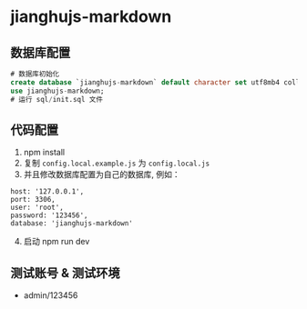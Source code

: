 # jianghujs-markdown

## 数据库配置

```sql
# 数据库初始化
create database `jianghujs-markdown` default character set utf8mb4 collate utf8mb4_bin;
use jianghujs-markdown;
# 运行 sql/init.sql 文件
```

## 代码配置

1. npm install
2. 复制 `config.local.example.js` 为 `config.local.js`
3. 并且修改数据库配置为自己的数据库, 例如：
  ```
  host: '127.0.0.1',
  port: 3306,
  user: 'root',
  password: '123456',
  database: 'jianghujs-markdown'
  ```
4. 启动 npm run dev
   
## 测试账号 & 测试环境

- admin/123456